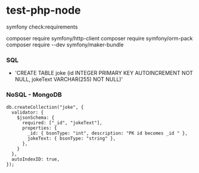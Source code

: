 # test-php-node

symfony check:requirements

composer require symfony/http-client
composer require symfony/orm-pack
composer require --dev symfony/maker-bundle

### SQL

- 'CREATE TABLE joke (id INTEGER PRIMARY KEY AUTOINCREMENT NOT NULL, jokeText VARCHAR(255) NOT NULL)'

### NoSQL - MongoDB

```
db.createCollection("joke", {
  validator: {
    $jsonSchema: {
      required: ["_id", "jokeText"],
      properties: {
        _id: { bsonType: "int", description: "PK id becomes _id " },
        jokeText: { bsonType: "string" },
      },
    }
  },
  autoIndexID: true,
});

```
